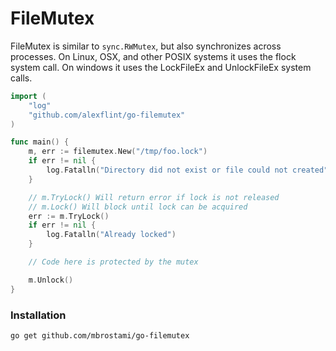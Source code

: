 # FileMutex

FileMutex is similar to `sync.RWMutex`, but also synchronizes across processes.
On Linux, OSX, and other POSIX systems it uses the flock system call. On windows
it uses the LockFileEx and UnlockFileEx system calls.

```go
import (
	"log"
	"github.com/alexflint/go-filemutex"
)

func main() {
	m, err := filemutex.New("/tmp/foo.lock")
	if err != nil {
		log.Fatalln("Directory did not exist or file could not created")
	}

	// m.TryLock() Will return error if lock is not released
	// m.Lock() Will block until lock can be acquired
	err := m.TryLock()  
	if err != nil {
		log.Fatalln("Already locked")	
	}

	// Code here is protected by the mutex

	m.Unlock()
}
```

### Installation

    go get github.com/mbrostami/go-filemutex
